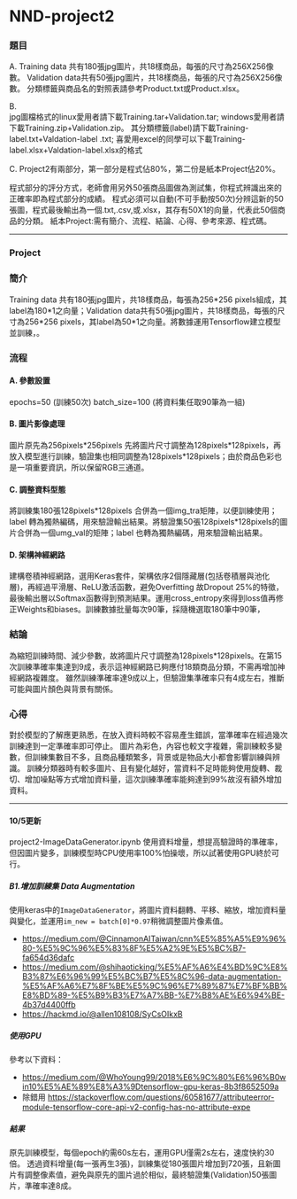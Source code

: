 # NND-project2
 
### 題目
A.
Training data 共有180張jpg圖片，共18樣商品，每張的尺寸為256X256像數。
Validation data共有50張jpg圖片，共18樣商品，每張的尺寸為256X256像數。
分類標籤與商品名的對照表請參考Product.txt或Product.xlsx。

B.  
jpg圖檔格式的linux愛用者請下載Training.tar+Validation.tar; windows愛用者請下載Training.zip+Validation.zip。
其分類標籤(label)請下載Training-label.txt+Valdation-label .txt; 喜愛用excel的同學可以下載Training-label.xlsx+Valdation-label.xlsx的格式

C.
Project2有兩部分，第一部分是程式佔80%，第二份是紙本Project佔20%。

程式部分的評分方式，老師會用另外50張商品圖做為測試集，你程式辨識出來的正確率即為程式部分的成績。
程式必須可以自動(不可手動按50次)分辨這新的50張圖，程式最後輸出為一個.txt,.csv,或.xlsx，其存有50X1的向量，代表此50個商品的分類。
紙本Project:需有簡介、流程、結論、心得、參考來源、程式碼。


------------------------------------------------
### Project

### 簡介

Training data 共有180張jpg圖片，共18樣商品，每張為256\*256 pixels組成，其label為180\*1之向量；Validation data共有50張jpg圖片，共18樣商品，每張的尺寸為256\*256 pixels，其label為50\*1之向量。將數據運用Tensorflow建立模型並訓練，。

### 流程
#### A.	參數設置 

epochs=50 (訓練50次)
batch_size=100 (將資料集任取90筆為一組)

#### B.	圖片影像處理
圖片原先為256pixels\*256pixels 先將圖片尺寸調整為128pixels\*128pixels，再放入模型進行訓練，驗證集也相同調整為128pixels\*128pixels；由於商品色彩也是一項重要資訊，所以保留RGB三通道。

#### C.	調整資料型態
將訓練集180張128pixels\*128pixels 合併為一個img_tra矩陣，以便訓練使用；label 轉為獨熱編碼，用來驗證輸出結果。將驗證集50張128pixels\*128pixels的圖片合併為一個umg_val的矩陣；label 也轉為獨熱編碼，用來驗證輸出結果。

#### D.	架構神經網路
建構卷積神經網路，選用Keras套件，架構依序2個隱藏層(包括卷積層與池化層)，再經過平滑層、ReLU激活函數，避免Overfitting 故Dropout 25%的特徵，最後輸出層以Softmax函數得到預測結果。運用cross_entropy來得到loss值再修正Weights和biases。訓練數據批量每次90筆，採隨機選取180筆中90筆，

### 結論
為縮短訓練時間、減少參數，故將圖片尺寸調整為128pixels\*128pixels。在第15次訓練準確率集達到9成，表示這神經網路已夠應付18類商品分類，不需再增加神經網路複雜度。
雖然訓練準確率達9成以上，但驗證集準確率只有4成左右，推斷可能與圖片顏色與背景有關係。

### 心得
對於模型的了解應更熟悉，在放入資料時較不容易產生錯誤，當準確率在經過幾次訓練達到一定準確率即可停止。
圖片為彩色，內容也較文字複雜，需訓練較多變數，但訓練集數目不多，且商品種類繁多，背景或是物品大小都會影響訓練與辨識。
訓練分類器時有較多圖片、且有變化越好，當資料不足時能夠使用旋轉、裁切、增加噪點等方式增加資料量，這次訓練準確率能夠達到99%故沒有額外增加資料。

---------------------------------------------------------
#### 10/5更新
project2-ImageDataGenerator.ipynb 
使用資料增量，想提高驗證時的準確率，但因圖片變多，訓練模型時CPU使用率100%怕操壞，所以試著使用GPU終於可行。

##### B1.增加訓練集 Data Augmentation
使用keras中的`ImageDataGenerator`，將圖片資料翻轉、平移、縮放，增加資料量與變化，並運用`im_new = batch[0]*0.97`稍微調整圖片像素值。

* https://medium.com/@CinnamonAITaiwan/cnn%E5%85%A5%E9%96%80-%E5%9C%96%E5%83%8F%E5%A2%9E%E5%BC%B7-fa654d36dafc
* https://medium.com/@shihaoticking/%E5%AF%A6%E4%BD%9C%E8%B3%87%E6%96%99%E5%BC%B7%E5%8C%96-data-augmentation-%E5%AF%A6%E7%8F%BE%E5%9C%96%E7%89%87%E7%BF%BB%E8%BD%89-%E5%B9%B3%E7%A7%BB-%E7%B8%AE%E6%94%BE-4b37d4400ffb
* https://hackmd.io/@allen108108/SyCsOIkxB


##### 使用GPU
參考以下資料：
* https://medium.com/@WhoYoung99/2018%E6%9C%80%E6%96%B0win10%E5%AE%89%E8%A3%9Dtensorflow-gpu-keras-8b3f8652509a
* 除錯用 https://stackoverflow.com/questions/60581677/attributeerror-module-tensorflow-core-api-v2-config-has-no-attribute-expe

##### 結果
原先訓練模型，每個epoch約需60s左右，運用GPU僅需2s左右，速度快約30倍。
透過資料增量(每一張再生3張)，訓練集從180張圖片增加到720張，且新圖片有調整像素值，避免與原先的圖片過於相似，最終驗證集(Validation)50張圖片，準確率達8成。
